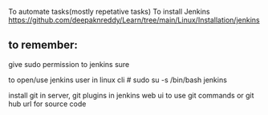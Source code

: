 To automate tasks(mostly repetative tasks)
To install Jenkins https://github.com/deepaknreddy/Learn/tree/main/Linux/Installation/jenkins
## to remember:
give sudo permission to jenkins sure

to open/use jenkins user in linux cli # sudo su -s /bin/bash jenkins

install git in server, git plugins in jenkins web ui to use git commands or git hub url for source code
